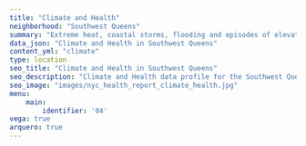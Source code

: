 ```yaml
---
title: "Climate and Health"
neighborhood: "Southwest Queens"
summary: "Extreme heat, coastal storms, flooding and episodes of elevated ozone are climate-related hazards that may increase with climate change and have important public health impacts in New York City. Extreme weather can cause power outages, which also threaten public health. This report provides neighborhood indicators of climate-related hazards, vulnerability and health impacts."
data_json: "Climate and Health in Southwest Queens"
content_yml: "climate"
type: location
seo_title: "Climate and Health in Southwest Queens"
seo_description: "Climate and Health data profile for the Southwest Queens neighborhood of NYC."
seo_image: "images/nyc_health_report_climate_health.jpg"
menu:
    main:
        identifier: '04'
vega: true
arquero: true
---
```

